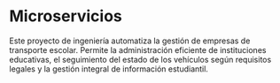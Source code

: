 # Microservicios
Este proyecto de ingeniería automatiza la gestión de empresas de transporte escolar. Permite la administración eficiente de instituciones educativas, el seguimiento del estado de los vehículos según requisitos legales y la gestión integral de información estudiantil.
